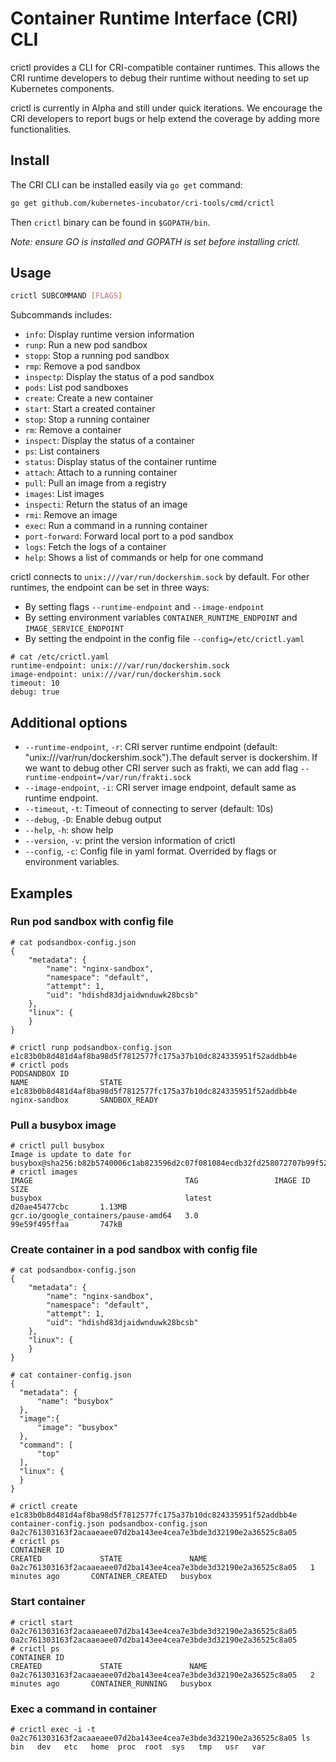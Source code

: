 # Container Runtime Interface (CRI) CLI

crictl provides a CLI for CRI-compatible container runtimes. This allows the CRI runtime developers to debug their runtime without needing to set up Kubernetes components.

crictl is currently in Alpha and still under quick iterations. We encourage the CRI developers to report bugs or help extend the coverage by adding more functionalities.

## Install

The CRI CLI can be installed easily via `go get` command:

```sh
go get github.com/kubernetes-incubator/cri-tools/cmd/crictl
```

Then `crictl` binary can be found in `$GOPATH/bin`.

*Note: ensure GO is installed and GOPATH is set before installing crictl.*

## Usage

```sh
crictl SUBCOMMAND [FLAGS]
```

Subcommands includes:

- `info`:          Display runtime version information
- `runp`:          Run a new pod sandbox
- `stopp`:         Stop a running pod sandbox
- `rmp`:           Remove a pod sandbox
- `inspectp`:      Display the status of a pod sandbox
- `pods`:          List pod sandboxes
- `create`:        Create a new container
- `start`:         Start a created container
- `stop`:          Stop a running container
- `rm`:            Remove a container
- `inspect`:       Display the status of a container
- `ps`:            List containers
- `status`:        Display status of the container runtime
- `attach`:        Attach to a running container
- `pull`:          Pull an image from a registry
- `images`:        List images
- `inspecti`:      Return the status of an image
- `rmi`:           Remove an image
- `exec`:          Run a command in a running container
- `port-forward`:  Forward local port to a pod sandbox
- `logs`:          Fetch the logs of a container
- `help`:          Shows a list of commands or help for one command

crictl connects to `unix:///var/run/dockershim.sock` by default. For other runtimes, the endpoint can be set in three ways:

- By setting flags `--runtime-endpoint` and `--image-endpoint`
- By setting environment variables `CONTAINER_RUNTIME_ENDPOINT` and `IMAGE_SERVICE_ENDPOINT`
- By setting the endpoint in the config file `--config=/etc/crictl.yaml`

```
# cat /etc/crictl.yaml
runtime-endpoint: unix:///var/run/dockershim.sock
image-endpoint: unix:///var/run/dockershim.sock
timeout: 10
debug: true
```

## Additional options

- `--runtime-endpoint`, `-r`: CRI server runtime endpoint (default: "unix:///var/run/dockershim.sock").The default server is dockershim. If we want to debug other CRI server such as frakti, we can add flag `--runtime-endpoint=/var/run/frakti.sock`
- `--image-endpoint`, `-i`: CRI server image endpoint, default same as runtime endpoint.
- `--timeout`, `-t`: Timeout of connecting to server (default: 10s)
- `--debug`, `-D`: Enable debug output
- `--help`, `-h`: show help
- `--version`, `-v`: print the version information of crictl
- `--config`, `-c`: Config file in yaml format. Overrided by flags or environment variables.

## Examples

### Run pod sandbox with config file

```
# cat podsandbox-config.json
{
    "metadata": {
        "name": "nginx-sandbox",
        "namespace": "default",
        "attempt": 1,
        "uid": "hdishd83djaidwnduwk28bcsb"
    },
    "linux": {
    }
}

# crictl runp podsandbox-config.json
e1c83b0b8d481d4af8ba98d5f7812577fc175a37b10dc824335951f52addbb4e
# crictl pods
PODSANDBOX ID                                                      NAME                STATE
e1c83b0b8d481d4af8ba98d5f7812577fc175a37b10dc824335951f52addbb4e   nginx-sandbox       SANDBOX_READY
```

### Pull a busybox image

```
# crictl pull busybox
Image is update to date for busybox@sha256:b82b5740006c1ab823596d2c07f081084ecdb32fd258072707b99f52a3cb8692
# crictl images
IMAGE                                  TAG                 IMAGE ID            SIZE
busybox                                latest              d20ae45477cbc       1.13MB
gcr.io/google_containers/pause-amd64   3.0                 99e59f495ffaa       747kB
```

### Create container in a pod sandbox with config file

```
# cat podsandbox-config.json
{
    "metadata": {
        "name": "nginx-sandbox",
        "namespace": "default",
        "attempt": 1,
        "uid": "hdishd83djaidwnduwk28bcsb"
    },
    "linux": {
    }
}

# cat container-config.json
{
  "metadata": {
      "name": "busybox"
  },
  "image":{
      "image": "busybox"
  },
  "command": [
      "top"
  ],
  "linux": {
  }
}

# crictl create e1c83b0b8d481d4af8ba98d5f7812577fc175a37b10dc824335951f52addbb4e container-config.json podsandbox-config.json
0a2c761303163f2acaaeaee07d2ba143ee4cea7e3bde3d32190e2a36525c8a05
# crictl ps
CONTAINER ID                                                       CREATED             STATE               NAME
0a2c761303163f2acaaeaee07d2ba143ee4cea7e3bde3d32190e2a36525c8a05   1 minutes ago       CONTAINER_CREATED   busybox
```

### Start container

```
# crictl start 0a2c761303163f2acaaeaee07d2ba143ee4cea7e3bde3d32190e2a36525c8a05
0a2c761303163f2acaaeaee07d2ba143ee4cea7e3bde3d32190e2a36525c8a05
# crictl ps
CONTAINER ID                                                       CREATED             STATE               NAME
0a2c761303163f2acaaeaee07d2ba143ee4cea7e3bde3d32190e2a36525c8a05   2 minutes ago       CONTAINER_RUNNING   busybox
```

### Exec a command in container

```
# crictl exec -i -t 0a2c761303163f2acaaeaee07d2ba143ee4cea7e3bde3d32190e2a36525c8a05 ls
bin   dev   etc   home  proc  root  sys   tmp   usr   var
```
